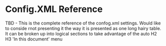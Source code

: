 # Config.XML Reference
TBD - This is the complete reference of the confog.xml settings. Would like to conside rnot presenting it the way it is presented as one long hairy table. It can be broken up into logical sections to take advantage of the auto H2 H3 'In this document' menu